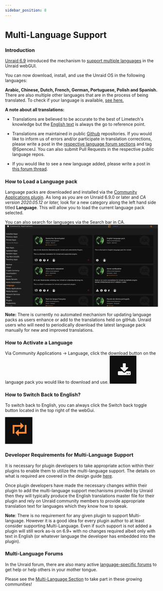```yaml
---
sidebar_position: 8
---
```


# Multi-Language Support

### Introduction

[Unraid 6.9](https://unraid.net/blog/unraid-6-9-multi-language-support)
introduced the mechanism to [support multiple
languages](https://unraid.net/blog/unraid-6-9-multi-language-support) in
the Unraid webGUI.

You can now download, install, and use the Unraid OS in the following
languages:

**Arabic, Chinese, Dutch, French, German, Portuguese, Polish and
Spanish.**
There are also multiple other languages that are in the process of being translated. To check if your language is available, [see here.](https://github.com/unraid?q=lang&type=all&language=&sort=)

**A note about all translations:**

- Translations are believed to be accurate to the best of Limetech's
  knowledge but the [English
  text](https://github.com/unraid/lang-en_US) is always the go to
  reference point.

- Translations are maintained in public
  [Github](https://github.com/unraid) repositories. If you would like
  to inform us of errors and/or participate in translation
  corrections, please write a post in the [respective language forum
  sections](https://forums.unraid.net/forum/75-multi-language-section/)
  and tag @SpencerJ. You can also submit Pull Requests in the respective public language repos.

- If you would like to see a new language added, please write a post
  in [this forum thread](https://forums.unraid.net/forum/77-general/).

### How to Load a Language pack

Language packs are downloaded and installed via the [Community
Applications
plugin](https://forums.unraid.net/topic/38582-plug-in-community-applications/).
As long as you are on Unraid 6.9.0 or later and _CA version 2020.05.12
or later,_ look for a new category along the left hand side titled
**Language**. This will allow you to load the current language pack selected.

You can also search for languages via the Search bar in CA.
![](../assets/Screen_Shot_2021-06-24_at_12.38.44_PM.png)

**Note:** There is currently no automated mechanism for updating
language packs as users enhance or add to the translations held on
gitHub. Unraid users who will need to periodically download the latest
language pack manually for new and improved translations.

### How to Activate a Language

Via
Community Applications -\> Language, click the download button on the
language pack you would like to download and use.
![](../assets/Download.png)

### How to Switch Back to English?

To switch back to English, you can always click the Switch back toggle button located in the top right of the webGui.

![](../assets/Switch_toggle.png)

### Developer Requirements for Multi-Language Support

It is necessary for plugin developers to take appropriate action within
their plugins to enable them to utilize the multi-language support. The
details on what is required are covered in the design guide [here](https://wiki.unraid.net/images/5/5e/Multi-language_Support_Design_Guide.pdf).

Once plugin developers have made the necessary changes within their
plugin to add the multi-language support mechanisms provided by Unraid
then they will typically produce the English translations master file
for their plugin and rely on Unraid community members to provide
appropriate translation text for languages which they know how to speak.

**Note**: There is no requirement for any given plugin to support
Multi-language. However it is a good idea for every plugin author to at
least consider supporting Multi-Language. Even if such support is not
added a plugin will still work as-is on 6.9+ with no changes required
albeit only with text in English (or whatever language the developer has
embedded into the plugin).

### Multi-Language Forums

In the Unraid forum, there are also many active [language-specific
forums](https://forums.unraid.net/forum/75-multi-language-section/) to
get help or help others in your mother tongue.

Please see the [Multi-Language
Section](https://forums.unraid.net/forum/75-multi-language-section/) to
take part in these growing communities!
